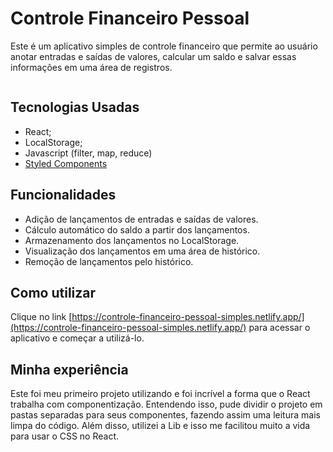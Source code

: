 # Controle Financeiro Pessoal
Este é um aplicativo simples de controle financeiro que permite ao usuário anotar entradas e saídas de valores, calcular um saldo e salvar essas informações em uma área de registros.

<img scr="https://www.canva.com/design/DAFYrZsFlto/b7PmAtoaoeF0Z8jeo1Et7w/view?utm_content=DAFYrZsFlto&utm_campaign=designshare&utm_medium=link&utm_source=publishsharelink" ></img>

## Tecnologias Usadas
- React;
- LocalStorage;
- Javascript (filter, map, reduce)
- [Styled Components](https://styled-components.com/)

## Funcionalidades
- Adição de lançamentos de entradas e saídas de valores.
- Cálculo automático do saldo a partir dos lançamentos.
- Armazenamento dos lançamentos no LocalStorage.
- Visualização dos lançamentos em uma área de histórico.
- Remoção de lançamentos pelo histórico.

## Como utilizar
Clique no link [https://controle-financeiro-pessoal-simples.netlify.app/](https://controle-financeiro-pessoal-simples.netlify.app/) para acessar o aplicativo e começar a utilizá-lo.

## Minha experiência
Este foi meu primeiro projeto utilizando <React> e foi incrível a forma que o React trabalha com componentização. Entendendo isso, pude dividir o projeto em pastas separadas para seus componentes, fazendo assim uma leitura mais limpa do código. Além disso, utilizei a Lib <Styled Components> e isso me facilitou muito a vida para usar o CSS no React.
